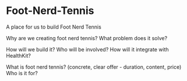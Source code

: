 # Foot-Nerd-Tennis

A place for us to build Foot Nerd Tennis

Why are we creating foot nerd tennis?
What problem does it solve?

How will we build it?
Who will be involved?
How will it integrate with HealthKit?

What is foot nerd tennis? (concrete, clear offer - duration, content, price)
Who is it for?


